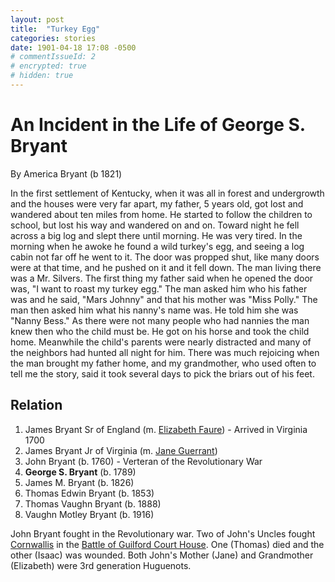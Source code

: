 ```yaml
---
layout: post
title:  "Turkey Egg"
categories: stories
date: 1901-04-18 17:08 -0500
# commentIssueId: 2
# encrypted: true
# hidden: true
---
```


# An Incident in the Life of George S. Bryant

By America Bryant (b 1821)

In the first settlement of Kentucky, when it was all 
in forest and undergrowth and the houses were very far 
apart, my father, 5 years old, got lost and wandered about 
ten miles from home. He started to follow the children 
to school, but lost his way and wandered on and on. 
Toward night he fell across a big log and slept there until 
morning. He was very tired. In the morning when he 
awoke he found a wild turkey's egg, and seeing a log 
cabin not far off he went to it. The door was propped 
shut, like many doors were at that time, and he pushed 
on it and it fell down. The man living there was a Mr. 
Silvers. The first thing my father said when he opened 
the door was, "I want to roast my turkey egg."  The 
man asked him who his father was and he said, "Mars 
Johnny" and that his mother was "Miss Polly." The 
man then asked him what his nanny's name was. He 
told him she was "Nanny Bess." As there were not 
many people who had nannies the man knew then who 
the child must be.  He got on his horse and took the 
child home.  Meanwhile the child's parents were nearly 
distracted and many of the neighbors had hunted all night 
for him. There was much rejoicing when the man brought 
my father home, and my grandmother, who used often to 
tell me the story, said it took several days to pick the 
briars out of his feet. 

## Relation

1. James Bryant Sr of England (m. [Elizabeth Faure](https://www.huguenotmanakin.org/registered-lineages)) - Arrived in Virginia 1700
2. James Bryant Jr of Virginia (m. [Jane Guerrant](https://www.huguenotmanakin.org/registered-lineages))
3. John Bryant (b. 1760) - Verteran of the Revolutionary War
4. **George S. Bryant** (b. 1789)
5. James M. Bryant (b. 1826)
6. Thomas Edwin Bryant (b. 1853)
7. Thomas Vaughn Bryant (b. 1888)
9. Vaughn Motley Bryant (b. 1916)

John Bryant fought in the Revolutionary war.  Two of John's Uncles fought [Cornwallis](https://en.wikipedia.org/wiki/Charles_Cornwallis,_1st_Marquess_Cornwallis) in the [Battle of Guilford Court House](https://en.wikipedia.org/wiki/Battle_of_Guilford_Court_House).  One (Thomas) died and the other (Isaac) was wounded.  Both John's Mother (Jane) and Grandmother (Elizabeth) were 3rd generation Huguenots.